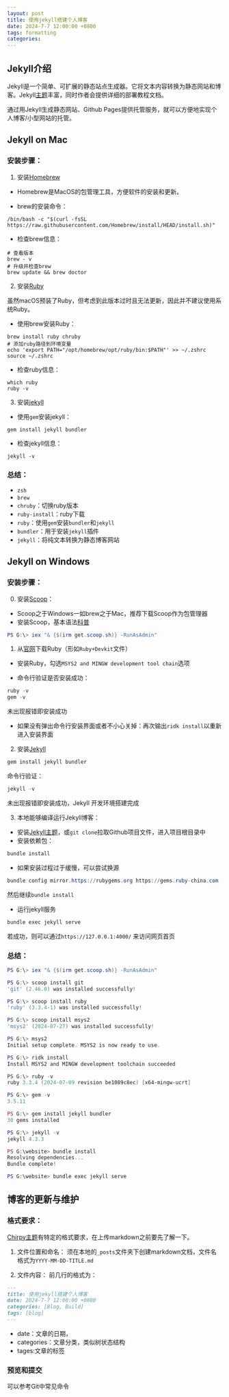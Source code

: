 ```yaml
---
layout: post
title: 使用jekyll搭建个人博客
date: 2024-7-7 12:00:00 +0800
tags: formatting
categories: 
---
```


## Jekyll介绍

Jekyll是一个简单、可扩展的静态站点生成器。它将文本内容转换为静态网站和博客。Jekyll[主题](https://github.com/topics/jekyll-theme)丰富，同时作者会提供详细的部署教程文档。

通过用Jekyll生成静态网站、Github Pages提供托管服务，就可以方便地实现个人博客/小型网站的托管。

## Jekyll on Mac

### 安装步骤：

1. 安装[Homebrew](https://brew.sh)

- Homebrew是MacOS的包管理工具，方便软件的安装和更新。

- brew的安装命令：

```shell
/bin/bash -c "$(curl -fsSL https://raw.githubusercontent.com/Homebrew/install/HEAD/install.sh)"
```

- 检查brew信息：

```shell
# 查看版本
brew - v
# 升级并检查brew
brew update && brew doctor
```

2. 安装[Ruby](https://www.ruby-lang.org/en/)

虽然macOS预装了Ruby，但考虑到此版本过时且无法更新，因此并不建议使用系统Ruby。

- 使用brew安装Ruby：

```shell
brew install ruby chruby
# 添加ruby路径到环境变量
echo 'export PATH="/opt/homebrew/opt/ruby/bin:$PATH"' >> ~/.zshrc
source ~/.zshrc
```

- 检查ruby信息：

```shell
which ruby 
ruby -v
```

3. 安装[jekyll](https://jekyllcn.com)

- 使用`gem`安装jekyll：

``` shell
gem install jekyll bundler
```

- 检查jekyll信息：

``` shell
jekyll -v
```

### 总结：

- `zsh`
- `brew`
- `chruby`：切换ruby版本
- `ruby-install`：ruby下载
- `ruby`：使用`gem`安装`bundler`和`jekyll`
- `bundler`：用于安装`jekyll`插件
- `jekyll`：将纯文本转换为静态博客网站


## Jekyll on Windows
### 安装步骤：

0. 安装[Scoop](https://scoop.sh/)：

- Scoop之于Windows一如brew之于Mac，推荐下载Scoop作为包管理器
- 安装Scoop，基本语法[科普](https://sspai.com/post/52496)

```powershell
PS G:\> iex "& {$(irm get.scoop.sh)} -RunAsAdmin"
```

1. 从[官网](https://rubyinstaller.org/downloads/)下载Ruby（形如`Ruby+Devkit`文件）

- 安装Ruby，勾选`MSYS2 and MINGW development tool chain`选项

- 命令行验证是否安装成功：
```powershell
ruby -v
gem -v
```
未出现报错即安装成功

- 如果没有弹出命令行安装界面或者不小心关掉：再次输出`ridk install`以重新进入安装界面


2. 安装[Jekyll](https://jekyllrb.com/docs/installation/windows/)
```powershell
gem install jekyll bundler
```

命令行验证：
```powershell
jekyll -v
```
未出现报错即安装成功，Jekyll 开发环境搭建完成

3. 本地能够编译运行Jekyll博客：
- 安装[Jekyll主题](http://jekyllthemes.org)，或`git clone`拉取Github项目文件，进入项目根目录中
- 安装依赖包：
```powershell
bundle install
```

- 如果安装过程过于缓慢，可以尝试换源
```powershell
bundle config mirror.https://rubygems.org https://gems.ruby-china.com
```
然后继续`bundle install`


- 运行jekyll服务
```powershell
bundle exec jekyll serve
```
若成功，则可以通过`https://127.0.0.1:4000/` 来访问网页首页


### 总结：
```powershell
PS G:\> iex "& {$(irm get.scoop.sh)} -RunAsAdmin"

PS G:\> scoop install git
'git' (2.46.0) was installed successfully!

PS G:\> scoop install ruby
'ruby' (3.3.4-1) was installed successfully!

PS G:\> scoop install msys2
'msys2' (2024-07-27) was installed successfully!

PS G:\> msys2
Initial setup complete. MSYS2 is now ready to use.

PS G:\> ridk install
Install MSYS2 and MINGW development toolchain succeeded

PS G:\> ruby -v
ruby 3.3.4 (2024-07-09 revision be1089c8ec) [x64-mingw-ucrt]

PS G:\> gem -v
3.5.11

PS G:\> gem install jekyll bundler
30 gems installed

PS G:\> jekyll -v
jekyll 4.3.3

PS G:\website> bundle install
Resolving dependencies...
Bundle complete!

PS G:\website> bundle exec jekyll serve
```

## 博客的更新与维护

### 格式要求：
[Chirpy主题](https://github.com/cotes2020/chirpy-starter)有特定的格式要求，在上传markdown之前要先了解一下。

1. 文件位置和命名：
须在本地的`_posts`文件夹下创建markdown文档，文件名格式为`YYYY-MM-DD-TITLE.md`

2. 文件内容：
前几行的格式为：
```md
---
title: 使用jekyll搭建个人博客
date: 2024-7-7 12:00:00 +0800
categories: [Blog, Build]
tags: [blog]
---
```
- date：文章的日期，
- categories：文章分类，类似树状态结构
- tages:文章的标签

### 预览和提交
可以参考Git中常见命令
